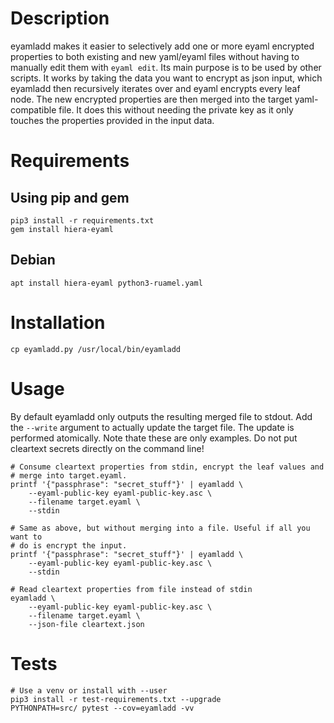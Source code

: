 # Description
eyamladd makes it easier to selectively add one or more eyaml encrypted
properties to both existing and new yaml/eyaml files without having to manually
edit them with `eyaml edit`. Its main purpose is to be used by other scripts.
It works by taking the data you want to encrypt as json input, which eyamladd
then recursively iterates over and eyaml encrypts every leaf node. The
new encrypted properties are then merged into the target yaml-compatible file.
It does this without needing the private key as it only touches the properties
provided in the input data.

# Requirements
## Using pip and gem

    pip3 install -r requirements.txt
    gem install hiera-eyaml

## Debian

    apt install hiera-eyaml python3-ruamel.yaml

# Installation

    cp eyamladd.py /usr/local/bin/eyamladd

# Usage
By default eyamladd only outputs the resulting merged file to stdout. Add the
`--write` argument to actually update the target file. The update is performed
atomically. Note thate these are only examples. Do not put cleartext secrets
directly on the command line!

    # Consume cleartext properties from stdin, encrypt the leaf values and
    # merge into target.eyaml.
    printf '{"passphrase": "secret_stuff"}' | eyamladd \
        --eyaml-public-key eyaml-public-key.asc \
        --filename target.eyaml \
        --stdin

    # Same as above, but without merging into a file. Useful if all you want to
    # do is encrypt the input.
    printf '{"passphrase": "secret_stuff"}' | eyamladd \
        --eyaml-public-key eyaml-public-key.asc \
        --stdin

    # Read cleartext properties from file instead of stdin
    eyamladd \
        --eyaml-public-key eyaml-public-key.asc \
        --filename target.eyaml \
        --json-file cleartext.json

# Tests

    # Use a venv or install with --user
    pip3 install -r test-requirements.txt --upgrade
    PYTHONPATH=src/ pytest --cov=eyamladd -vv
